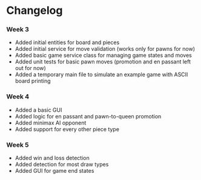 # Changelog
### Week 3
- Added initial entities for board and pieces
- Added initial service for move validation (works only for pawns for now)
- Added basic game service class for managing game states and moves
- Added unit tests for basic pawn moves (promotion and en passant left out for now)
- Added a temporary main file to simulate an example game with ASCII board printing
### Week 4
- Added a basic GUI
- Added logic for en passant and pawn-to-queen promotion
- Added minimax AI opponent
- Added support for every other piece type
### Week 5
- Added win and loss detection
- Added detection for most draw types
- Added GUI for game end states